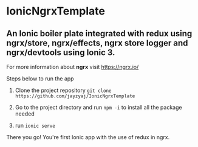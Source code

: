 # IonicNgrxTemplate
An Ionic boiler plate integrated with redux using ngrx/store, ngrx/effects, ngrx store logger and ngrx/devtools using Ionic 3.
--------------------------

For more information about **ngrx** visit https://ngrx.io/

Steps below to run the app

1. Clone the project repository `git clone https://github.com/jayzyaj/IonicNgrxTemplate`

2. Go to the project directory and run `npm -i` to install all the package needed

3. run `ionic serve`

There you go! You're first Ionic app with the use of redux in ngrx.
